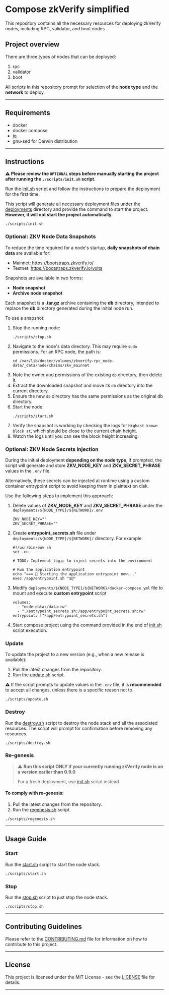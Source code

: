 # Compose zkVerify simplified

This repository contains all the necessary resources for deploying zkVerify nodes, including RPC, validator, and boot nodes.

## Project overview

There are three types of nodes that can be deployed:

1. rpc
2. validator
3. boot

All scripts in this repository prompt for selection of the **node type** and the **network** to deploy.

---

## Requirements

* docker
* docker compose
* jq
* gnu-sed for Darwin distribution

---

## Instructions

⚠️ **Please review the `OPTIONAL` steps before manually starting the project after running the `./scripts/init.sh` script.**

Run the [init.sh](./scripts/init.sh) script and follow the instructions to prepare the deployment for the first time.

This script will generate all necessary deployment files under the [deployments](deployments) directory and provide the command to start the project. **However, it will not start the project automatically.**

```shell
./scripts/init.sh
```

### Optional: ZKV Node Data Snapshots

To reduce the time required for a node's startup, **daily snapshots of chain data** are available for:
- Mainnet: https://bootstraps.zkverify.io/
- Testnet: https://bootstraps.zkverify.io/volta

Snapshots are available in two forms:

- **Node snapshot**
- **Archive node snapshot**

Each snapshot is a **.tar.gz** archive containing the **db** directory, intended to replace the **db** directory generated during the initial node run.

To use a snapshot:

1. Stop the running node:
   ```shell
   ./scripts/stop.sh
   ```
2. Navigate to the node's data directory. This may require `sudo` permissions. For an RPC node, the path is:
   ```
   cd /var/lib/docker/volumes/zkverify-rpc_node-data/_data/node/chains/zkv_mainnet
   ```
3. Note the owner and permissions of the existing `db` directory, then delete it.
4. Extract the downloaded snapshot and move its `db` directory into the current directory.
5. Ensure the new `db` directory has the same permissions as the original db directory.
6. Start the node:
   ```shell
   ./scripts/start.sh
   ```
7. Verify the snapshot is working by checking the logs for `Highest known block at`, which should be close to the current chain height.
8. Watch the logs until you can see the block height increasing.

### Optional: ZKV Node Secrets Injection

During the initial deployment **depending on the node type**, if prompted, the script will generate and store **ZKV_NODE_KEY** and **ZKV_SECRET_PHRASE** values in the `.env` file.

Alternatively, these secrets can be injected at runtime using a custom container entrypoint script to avoid keeping them in plaintext on disk.

Use the following steps to implement this approach:

1. Delete values of **ZKV_NODE_KEY** and **ZKV_SECRET_PHRASE** under the `deployments/${NODE_TYPE}/${NETWORK}/.env`
    ```bazaar
    ZKV_NODE_KEY=""
    ZKV_SECRET_PHRASE=""
    ```
2. Create **entrypoint_secrets.sh** file under `deployments/${NODE_TYPE}/${NETWORK}/` directory. For example:
    ```
    #!/usr/bin/env sh
    set -eu
    
    # TODO: Implement logic to inject secrets into the environment
   
    # Run the application entrypoint
    echo "=== 🚀 Starting the application entrypoint now..."
    exec /app/entrypoint.sh "$@"
    ```
3. Modify `deployments/${NODE_TYPE}/${NETWORK}/docker-compose.yml` file to mount and execute **custom entrypoint** script
    ```
    volumes:
      - "node-data:/data:rw"
      - "./entrypoint_secrets.sh:/app/entrypoint_secrets.sh:rw"
    entrypoint: ["/app/entrypoint_secrets.sh"]
    ```
4. Start compose project using the command provided in the end of [init.sh](./scripts/init.sh) script execution.

### Update

To update the project to a new version (e.g., when a new release is available):

1. Pull the latest changes from the repository.
2. Run the [update.sh](./scripts/update.sh) script.

⚠️ If the script prompts to update values in the `.env` file, it is **recommended** to accept all changes, unless there is a specific reason not to.

```shell
./scripts/update.sh
```

### Destroy

Run the [destroy.sh](./scripts/destroy.sh) script to destroy the node stack and all the associated resources. The script will prompt for confirmation before removing any resources.

```shell
./scripts/destroy.sh
```

### Re-genesis

> ⚠️  **Run this script ONLY if your currently running zkVerify node is on a version earlier than 0.9.0**
>
> For a fresh deployment, use [init.sh](./scripts/init.sh) script instead

#### To comply with re-genesis:

1. Pull the latest changes from the repository.
2. Run the [regenesis.sh](./scripts/regenesis.sh) script.

```shell
./scripts/regenesis.sh
```

---

## Usage Guide

### Start

Run the [start.sh](./scripts/start.sh) script to start the node stack.

```shell
./scripts/start.sh
```

### Stop

Run the [stop.sh](./scripts/stop.sh) script to just stop the node stack.

```shell
./scripts/stop.sh
```

---

## Contributing Guidelines

Please refer to the [CONTRIBUTING.md](CONTRIBUTING.md) file for information on how to contribute to this project.

---

## License

This project is licensed under the MIT License - see the [LICENSE](LICENSE) file for details.

---
